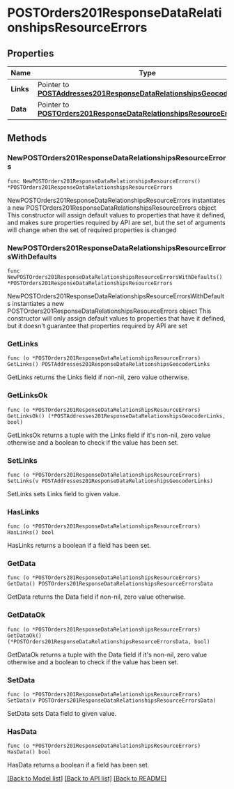 # POSTOrders201ResponseDataRelationshipsResourceErrors

## Properties

Name | Type | Description | Notes
------------ | ------------- | ------------- | -------------
**Links** | Pointer to [**POSTAddresses201ResponseDataRelationshipsGeocoderLinks**](POSTAddresses201ResponseDataRelationshipsGeocoderLinks.md) |  | [optional] 
**Data** | Pointer to [**POSTOrders201ResponseDataRelationshipsResourceErrorsData**](POSTOrders201ResponseDataRelationshipsResourceErrorsData.md) |  | [optional] 

## Methods

### NewPOSTOrders201ResponseDataRelationshipsResourceErrors

`func NewPOSTOrders201ResponseDataRelationshipsResourceErrors() *POSTOrders201ResponseDataRelationshipsResourceErrors`

NewPOSTOrders201ResponseDataRelationshipsResourceErrors instantiates a new POSTOrders201ResponseDataRelationshipsResourceErrors object
This constructor will assign default values to properties that have it defined,
and makes sure properties required by API are set, but the set of arguments
will change when the set of required properties is changed

### NewPOSTOrders201ResponseDataRelationshipsResourceErrorsWithDefaults

`func NewPOSTOrders201ResponseDataRelationshipsResourceErrorsWithDefaults() *POSTOrders201ResponseDataRelationshipsResourceErrors`

NewPOSTOrders201ResponseDataRelationshipsResourceErrorsWithDefaults instantiates a new POSTOrders201ResponseDataRelationshipsResourceErrors object
This constructor will only assign default values to properties that have it defined,
but it doesn't guarantee that properties required by API are set

### GetLinks

`func (o *POSTOrders201ResponseDataRelationshipsResourceErrors) GetLinks() POSTAddresses201ResponseDataRelationshipsGeocoderLinks`

GetLinks returns the Links field if non-nil, zero value otherwise.

### GetLinksOk

`func (o *POSTOrders201ResponseDataRelationshipsResourceErrors) GetLinksOk() (*POSTAddresses201ResponseDataRelationshipsGeocoderLinks, bool)`

GetLinksOk returns a tuple with the Links field if it's non-nil, zero value otherwise
and a boolean to check if the value has been set.

### SetLinks

`func (o *POSTOrders201ResponseDataRelationshipsResourceErrors) SetLinks(v POSTAddresses201ResponseDataRelationshipsGeocoderLinks)`

SetLinks sets Links field to given value.

### HasLinks

`func (o *POSTOrders201ResponseDataRelationshipsResourceErrors) HasLinks() bool`

HasLinks returns a boolean if a field has been set.

### GetData

`func (o *POSTOrders201ResponseDataRelationshipsResourceErrors) GetData() POSTOrders201ResponseDataRelationshipsResourceErrorsData`

GetData returns the Data field if non-nil, zero value otherwise.

### GetDataOk

`func (o *POSTOrders201ResponseDataRelationshipsResourceErrors) GetDataOk() (*POSTOrders201ResponseDataRelationshipsResourceErrorsData, bool)`

GetDataOk returns a tuple with the Data field if it's non-nil, zero value otherwise
and a boolean to check if the value has been set.

### SetData

`func (o *POSTOrders201ResponseDataRelationshipsResourceErrors) SetData(v POSTOrders201ResponseDataRelationshipsResourceErrorsData)`

SetData sets Data field to given value.

### HasData

`func (o *POSTOrders201ResponseDataRelationshipsResourceErrors) HasData() bool`

HasData returns a boolean if a field has been set.


[[Back to Model list]](../README.md#documentation-for-models) [[Back to API list]](../README.md#documentation-for-api-endpoints) [[Back to README]](../README.md)


